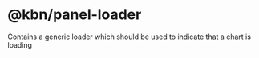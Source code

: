 # @kbn/panel-loader

Contains a generic loader which should be used to indicate that a chart is loading
